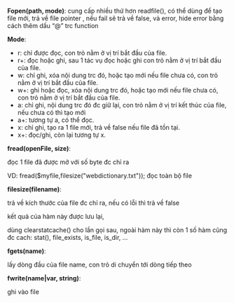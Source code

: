 **Fopen(path, mode)**: cung cấp nhiều thứ hơn readfile(), có thể dùng để tạo file mới, trả về file pointer , nếu fail sẽ trả về false, và error, hide error bằng cách thêm dấu “@” trc function

**Mode**:

+ r: chỉ được đọc, con trỏ nằm ở vị trí bắt đầu của file.
+ r+: đọc hoặc ghi, sau 1 tác vụ đọc hoặc ghi con trỏ nằm ở vị trí bắt đầu của file.
+ w: chỉ ghi, xóa nội dung trc đó, hoặc tạo mới  nếu file chưa có, con trỏ nằm ở vị trí bắt đầu của file.
+ w+: ghi hoặc đọc, xóa nội dung trc đó, hoặc tạo mới  nếu file chưa có, con trỏ nằm ở vị trí bắt đầu của file.
+ a: chỉ ghi, nội dung trc đó đc giữ lại, con trỏ nằm ở vị trí kết thúc của file, nếu  chưa có thì tạo mới
+ a+: tương tự a, có thể đọc.
+ x: chỉ ghi, tạo ra 1 file mới, trả về false  nếu file đã tồn tại.
+ x+: đọc/ghi, còn lại tương tự x.

**fread(openFile, size)**:

đọc 1 file đã được mở với số byte đc chỉ ra

VD: fread($myfile,filesize("webdictionary.txt")); đọc toàn bộ file

**filesize(filename)**:

trả về kích thước của file đc chỉ ra, nếu có lỗi thì trả về false

kết quả của hàm này được lưu lại,

dùng clearstatcache() cho lần gọi sau, ngoài hàm này thì còn 1 số hàm cũng đc cach: stat(), file_exists, is_file, is_dir, …

**fgets(name)**:

lấy dòng đầu của file name, con trỏ di chuyển tới dòng tiếp theo

**fwrite(name|var, string)**:

ghi vào file

